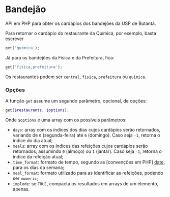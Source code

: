 # Bandejão

API em PHP para obter os cardápios dos bandejões da USP de Butantã.

Para retornar o cardápio do restaurante da Química, por exemplo, basta escrever
```php
get('quimica');
```

Já para os bandejões da Física e da Prefeitura, fica:
```php
get('fisica,prefeitura');
```

Os restaurantes podem ser `central`, `fisica`, `prefeitura` ou `quimica`.


### Opções

A função `get` assume um segundo parâmetro, opcional, de opções:
```php
get($restaurants, $options);
```

Onde `$options` é uma array com os possíveis parâmetros:

* `days`: array com os índices dos dias cujos cardápios serão retornados, variando de `0` (segunda-feira) até `6` (domingo). Caso seja `-1`, retorna o índice do dia atual;
* `meals`: array com os índices das refeições cujos cardápios serão retornados, assumindo `0` (almoço) ou `1` (jantar). Caso seja `-1`, retorna o índice da refeição atual;
* `time_format`: formato de tempo, segundo as [convenções em PHP] [date], para os dias da semana;
* `meal_format`: formato utilizado para as identificar as refeições, podendo ser `numeric`;
* `implode`: se `TRUE`, compacta os resultados em arrays de um elemento, apenas.
 

[date]: http://php.net/manual/en/function.date.php